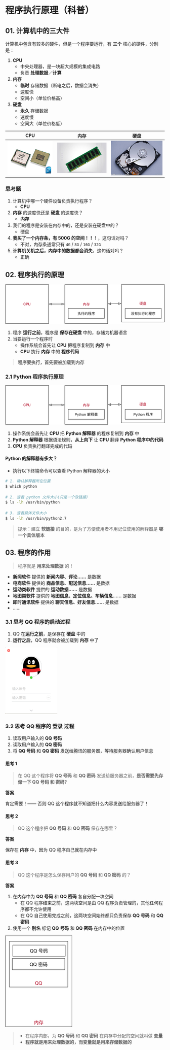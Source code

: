 # 程序执行原理（科普）

## 01. 计算机中的三大件

计算机中包含有较多的硬件，但是一个程序要运行，有 **三个** 核心的硬件，分别是：

1. **CPU** 
    * 中央处理器，是一块超大规模的集成电路
    * 负责 **处理数据**／**计算**
2. **内存**
    * **临时** 存储数据（断电之后，数据会消失）
    * 速度快
    * 空间小（单位价格高）
3. **硬盘** 
    * **永久** 存储数据
    * 速度慢
    * 空间大（单位价格低）

| CPU | 内存 | 硬盘 |
| :---: | :---: | :---: |
| <img src="media/14951694921910/CPU.jpg" alt="CPU-w2005" style="zoom:40%;" /> | <img src="media/14951694921910/%E5%86%85%E5%AD%98%E6%9D%A1.png" alt="内存条-w2005" style="zoom:48%;" /> | <img src="media/14951694921910/%E7%A1%AC%E7%9B%98.jpg" alt="硬盘-w2005" style="zoom:50%;" /> |

### 思考题

1. 计算机中哪一个硬件设备负责执行程序？
    * **CPU**
2. **内存** 的速度快还是 **硬盘** 的速度快？
    * **内存**
3. 我们的程序是安装在内存中的，还是安装在硬盘中的？
    * 硬盘
4. **我买了一个内存条，有 500G 的空间！！！**，这句话对吗？
    * 不对，内存条通常只有 `4G` / `8G` / `16G` / `32G`
5. **计算机关机之后，内存中的数据都会消失**，这句话对吗？
    * 正确 

## 02. 程序执行的原理

![001_程序执行示意图-w](media/14951694921910/001_%E7%A8%8B%E5%BA%8F%E6%89%A7%E8%A1%8C%E7%A4%BA%E6%84%8F%E5%9B%BE.png)

1. 程序 **运行之前**，程序是 **保存在硬盘** 中的，存储为机器语言
2. 当要运行一个程序时
    * 操作系统会首先让 **CPU** 把程序复制到 **内存** 中
    * **CPU** 执行 **内存** 中的 **程序代码**

> **程序要执行，首先要被加载到内存**

### 2.1 Python 程序执行原理

![003_Python程序执行示意图](media/14951694921910/003_Python%E7%A8%8B%E5%BA%8F%E6%89%A7%E8%A1%8C%E7%A4%BA%E6%84%8F%E5%9B%BE.png)

1. 操作系统会首先让 **CPU** 把 **Python 解释器** 的程序复制到 **内存** 中
2. **Python 解释器** 根据语法规则，**从上向下** 让 **CPU** 翻译 **Python 程序中的代码**
3. **CPU** 负责执行翻译完成的代码

#### Python 的解释器有多大？

* 执行以下终端命令可以查看 Python 解释器的大小

```bash
# 1. 确认解释器所在位置
$ which python

# 2. 查看 python 文件大小(只是一个软链接)
$ ls -lh /usr/bin/python

# 3. 查看具体文件大小
$ ls -lh /usr/bin/python2.7
```

> 提示：建立 **软链接** 的目的，是为了方便使用者不用记住使用的解释器是 **哪一个具体版本**

## 03. 程序的作用

> 程序就是 **用来处理数据** 的！

* **新闻软件** 提供的 **新闻内容、评论……** 是数据
* **电商软件** 提供的 **商品信息、配送信息……** 是数据
* **运动类软件** 提供的 **运动数据……** 是数据
* **地图类软件** 提供的 **地图信息、定位信息、车辆信息……** 是数据
* **即时通讯软件** 提供的 **聊天信息、好友信息……** 是数据
* ……

### 3.1 思考 QQ 程序的启动过程

1. QQ 在**运行之前**，是保存在 **硬盘** 中的
2. **运行之后**，QQ 程序就会被加载到 **内存** 中了

<img src="media/14951694921910/003_QQ%E7%99%BB%E9%99%86%E7%95%8C%E9%9D%A2.png" alt="003_QQ登陆界面-w2485" style="zoom:33%;" />

### 3.2 思考 QQ 程序的 **登录** 过程

1. 读取用户输入的 **QQ 号码**
2. 读取用户输入的 **QQ 密码**
3. 将 **QQ 号码** 和 **QQ 密码** 发送给腾讯的服务器，等待服务器确认用户信息

#### 思考 1

> 在 QQ 这个程序将 **QQ 号码** 和 **QQ 密码** 发送给服务器之前，**是否需要先存储一下 QQ 号码 和 密码?**

**答案**

肯定需要！—— 否则 QQ 这个程序就不知道把什么内容发送给服务器了！

#### 思考 2

> QQ 这个程序把 **QQ 号码** 和 **QQ 密码** 保存在哪里？

**答案**

保存在 **内存** 中，因为 QQ 程序自己就在内存中

#### 思考 3

> QQ 这个程序是怎么保存用户的 **QQ 号码** 和 **QQ 密码** 的？

**答案**

1. 在内存中为 **QQ 号码** 和 **QQ 密码** 各自分配一块空间
    * 在 QQ 程序结束之前，这两块空间是由 QQ 程序负责管理的，其他任何程序都不允许使用
    * 在 QQ 自己使用完成之前，这两块空间始终都只负责保存 **QQ 号码** 和 **QQ 密码**
2. 使用一个 **别名** 标记 **QQ 号码** 和 **QQ 密码** 在内存中的位置

<img src="media/14951694921910/004_QQ%E5%8F%B7%E7%A0%81%E5%92%8C%E5%AF%86%E7%A0%81%E5%86%85%E5%AD%98%E7%A4%BA%E6%84%8F%E5%9B%BE.png" alt="004_QQ号码和密码内存示意图5" style="zoom:67%;" />

> * 在程序内部，为 **QQ 号码** 和 **QQ 密码** 在内存中分配的空间就叫做 **变量**
> * **程序就是用来处理数据的，而变量就是用来存储数据的**


